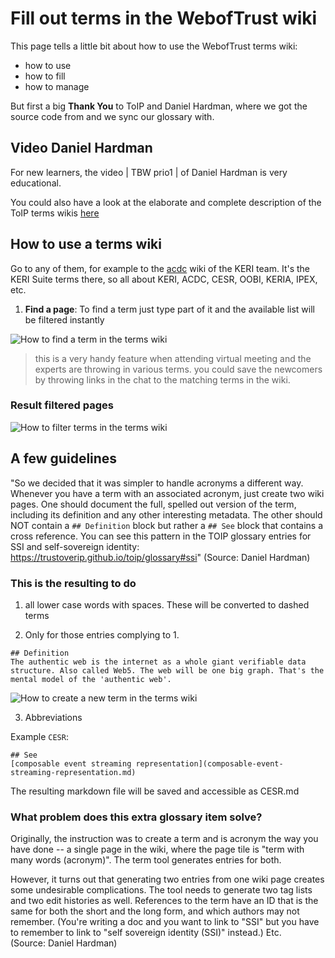 # Fill out terms in the WebofTrust wiki

This page tells a little bit about how to use the WebofTrust terms wiki:

- how to use
- how to fill
- how to manage

But first a big **Thank You** to ToIP and Daniel Hardman, where we got the source code from and we sync our glossary with.

## Video Daniel Hardman

For new learners, the video | TBW prio1 | of Daniel Hardman is very educational.

You could also have a look at the elaborate and complete description of the ToIP terms wikis [here](https://github.com/trustoverip/toip)


## How to use a terms wiki

Go to any of them, for example to the [acdc](https://github.com/weboftrust/WOT-terms/wiki) wiki of the KERI team. It's the KERI Suite terms there, so all about KERI, ACDC, CESR, OOBI, KERIA, IPEX, etc.

1. **Find a page**: To find a term just type part of it and the available list will be filtered instantly

![How to find a term in the terms wiki](/img/find-a-page.png)

<!--
   <img src="https://raw.githubusercontent.com/WebOfTrust/WOT-terms/gh-pages/images/find-a-page.png" alt="how to find a term in the terms wiki" width="300" />
-->
> this is a very handy feature when attending virtual meeting and the experts are throwing in various terms.
> you could save the newcomers by throwing links in the chat to the matching terms in the wiki.

### Result filtered pages
![How to filter terms in the terms wiki](/img/filter-pages.png)

<!--
<img src="https://raw.githubusercontent.com/WebOfTrust/WOT-terms/gh-pages/images/filter-pages.png" alt="how to filter terms in the terms wiki" width="300" />
-->
## A few guidelines

"So we decided that it was simpler to handle acronyms a different way. Whenever you have a term with an associated acronym, just create two wiki pages. One should document the full, spelled out version of the term, including its definition and any other interesting metadata. The other should NOT contain a `## Definition` block but rather a `## See` block that contains a cross reference. You can see this pattern in the TOIP glossary entries for SSI and self-sovereign identity: https://trustoverip.github.io/toip/glossary#ssi" (Source: Daniel Hardman)

### This is the resulting to do

1. all lower case words with spaces. These will be converted to dashed terms

2. Only for those entries complying to 1.

```
## Definition
The authentic web is the internet as a whole giant verifiable data structure. Also called Web5. The web will be one big graph. That's the mental model of the 'authentic web'.
```

![How to create a new term in the terms wiki](/img/new-term-wiki-page.png)

<!--
<img src="https://WebOfTrust.github.io/WOT-terms/static/img/new-term-wiki-page.png" alt="how to create a new term in the terms wiki" width="600" />
-->
3. Abbreviations

Example `CESR`:

```
## See
[composable event streaming representation](composable-event-streaming-representation.md)
```

The resulting markdown file will be saved and accessible as CESR.md

### What problem does this extra glossary item solve?

Originally, the instruction was to create a term and is acronym the way you have done -- a single page in the wiki, where the page tile is "term with many words (acronym)". The term tool generates entries for both.

However, it turns out that generating two entries from one wiki page creates some undesirable complications. The tool needs to generate two tag lists and two edit histories as well. References to the term have an ID that is the same for both the short and the long form, and which authors may not remember. (You're writing a doc and you want to link to "SSI" but you have to remember to link to "self sovereign identity (SSI)" instead.) Etc.\
(Source: Daniel Hardman)
